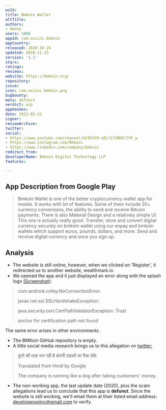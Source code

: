 ```yaml
---
wsId: 
title: BmKoin Wallet
altTitle: 
authors:
- danny
users: 1000
appId: com.oxiinc.bmkoin
appCountry: 
released: 2020-10-24
updated: 2020-11-25
version: '1.1'
stars: 
ratings: 
reviews: 
website: https://bmkoin.org/
repository: 
issue: 
icon: com.oxiinc.bmkoin.png
bugbounty: 
meta: defunct
verdict: wip
appHashes: 
date: 2023-05-31
signer: 
reviewArchive: 
twitter: 
social:
- https://www.youtube.com/channel/UC9hIY0-u6Lt1f1NHIt7VF_w
- https://www.instagram.com/Bmkoin
- https://www.linkedin.com/company/bmkoin
redirect_from: 
developerName: Bmkoin Digital Technology LLP
features: 

---
```


## App Description from Google Play 
>
> Bmkoin Wallet is one of the better cryptocurrency wallet app for mobile. It works with lot of features. Some of them include 20+ currency conversions, the ability to send and receive Bitcoin payments. There is also Material Design and a relatively simple UI. This one is actually really good. Transfer, store and convert digital currency securely on bmkoin wallet using our enpay and bmkoin wallets which support euros, pounds, dollars, and more. Send and receive digital currency and once you sign up.

## Analysis 

- The website is still online, however, when we clicked on 'Register', it redirected us to another website, wealthmark.io. 
- We opened the app and it just displayed an error along with the splash logo [(Screenshot)](https://twitter.com/BitcoinWalletz/status/1663818201635999744): 

> com.android.volley.NoConnectionError:
>
> javax.net.ssl.SSLHandshakeException:
>
> java.security.cert.CertPathValidatorException: Trust 
>
> anchor for certification path not found  

The same error arises in other environments.

- The BMKoin GitHub repository is empty.
- A little social media research brings us to this allegation on [twitter:](https://twitter.com/hkmaurya1986/status/1357733236122603521)

> कुत्ते की तरह भाग रही है कंपनी ग्राहकों का पैसा लेके
>
> Translated from Hindi by Google 
>
> The company is running like a dog after taking customers' money.

- The non-working app, the last update date (2020), plus the scam allegations lead us to conclude that this app is **defunct**. Since the website is still working, we'll email them at their listed email address: developeroxiinc@gmail.com to verify. 